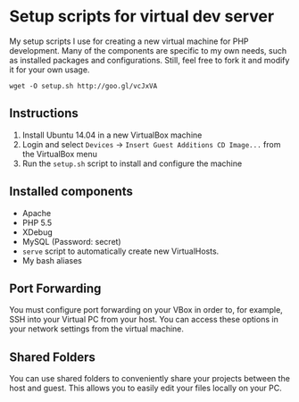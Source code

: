 # Setup scripts for virtual dev server

My setup scripts I use for creating a new virtual machine for PHP development. Many of the components are specific to my own needs, such as installed packages and configurations. Still, feel free to fork it and modify it for your own usage.

`wget -O setup.sh http://goo.gl/vcJxVA`

## Instructions

1. Install Ubuntu 14.04 in a new VirtualBox machine
2. Login and select `Devices` -> `Insert Guest Additions CD Image...` from the VirtualBox menu
3. Run the `setup.sh` script to install and configure the machine

## Installed components

- Apache
- PHP 5.5
- XDebug
- MySQL (Password: secret)
- `serve` script to automatically create new VirtualHosts.
- My bash aliases

## Port Forwarding

You must configure port forwarding on your VBox in order to, for example, SSH into your Virtual PC from your host. You can access these options in your network settings from the virtual machine.

## Shared Folders

You can use shared folders to conveniently share your projects between the host and guest. This allows you to easily edit your files locally on your PC.

